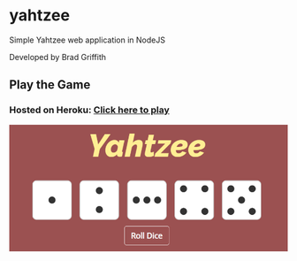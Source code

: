 # yahtzee
Simple Yahtzee web application in NodeJS

Developed by Brad Griffith 

## Play the Game
### Hosted on Heroku: [Click here to play](https://web-yahtzee.herokuapp.com/)

![Yahtzee game image](https://github.com/dev-brad/yahtzee/blob/aa2d56c4624ddd47d6f1ee998e5b8b870e3ef63d/public/images/Yahtzee.PNG)
